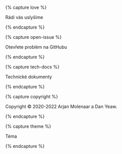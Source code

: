 {% capture love %}

Rádi vás uslyšíme

{% endcapture %}

{% capture open-issue %}

Otevřete problém na GitHubu

{% endcapture %}

{% capture tech-docs %}

Technické dokumenty

{% endcapture %}

{% capture copyright %}

Copyright &copy; 2020-2022 Arjan Molenaar a Dan Yeaw.

{% endcapture %}

{% capture theme %}

Téma

{% endcapture %}
